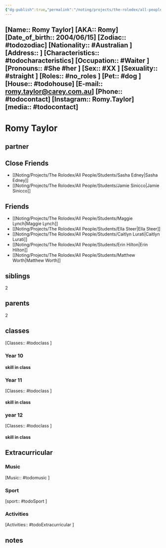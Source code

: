```yaml
---
{"dg-publish":true,"permalink":"/noting/projects/the-rolodex/all-people/students/romy-taylor/","dgHomeLink":true,"dgPassFrontmatter":false}
---
```


[Name:: Romy Taylor]
[AKA:: Romy]
[Date_of_birth:: 2004/06/15] 
[Zodiac:: #todozodiac] 
[Nationality:: #Australian ]
[Address:: ]
[Characteristics::  #todocharacteristics]
[Occupation:: #Waiter ]
[Pronouns:: #She #her ]
[Sex:: #XX ]
[Sexuality:: #straight ]
[Roles:: #no_roles ]
[Pet:: #dog ]
[House:: #todohouse]
[E-mail:: <romy.taylor@carey.com.au>]
[Phone:: #todocontact]
[Instagram:: Romy.Taylor]
[media:: #todocontact]
---
# Romy Taylor
## partner
## Close Friends
- [[Noting/Projects/The Rolodex/All People/Students/Sasha Edney|Sasha Edney]]
- [[Noting/Projects/The Rolodex/All People/Students/Jamie Sinicco|Jamie Sinicco]]
## Friends
- [[Noting/Projects/The Rolodex/All People/Students/Maggie Lynch|Maggie Lynch]]
- [[Noting/Projects/The Rolodex/All People/Students/Ella Steer|Ella Steer]]
- [[Noting/Projects/The Rolodex/All People/Students/Caitlyn Lurati|Caitlyn Lurati]]
- [[Noting/Projects/The Rolodex/All People/Students/Erin Hilton|Erin Hilton]]
- [[Noting/Projects/The Rolodex/All People/Students/Matthew Worth|Matthew Worth]]
## siblings
2
## parents
2
## classes
[Classes:: #todoclass ]
### Year 10
#### skill in class
### Year 11
[Classes:: #todoclass ]
#### skill in class
### year 12
[Classes:: #todoclass ]
#### skill in class
## Extracurricular
### Music
[Music:: #todomusic ]
### Sport
[sport:: #todoSport ]
### Activities
[Activities:: #todoExtracurricular ]
## notes
